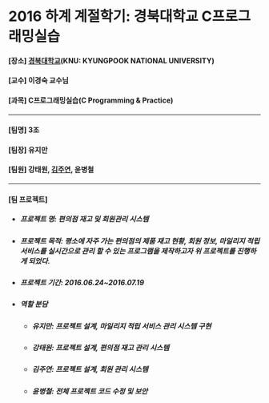 # 2016 하계 계절학기: 경북대학교 C프로그래밍실습
<h4> [장소] <a href="https://www.knu.ac.kr">경북대학교</a>(KNU: KYUNGPOOK NATIONAL UNIVERSITY)</h4>
<h4> [교수] 이경숙 교수님</h4>
<h4> [과목] C프로그래밍실습(C Programming & Practice)</h4>
<hr>
<h4> [팀명] 3조</h4>
<h4> [팀장] 유지만</h4>
<h4> [팀원] 강태원, <a href="https://github.com/jysaa5">김주연</a>, 윤병철</h4>
<hr>
<h4> [팀 프로젝트]</h4>
<ul>
  <li><h5>프로젝트 명: 편의점 재고 및 회원관리 시스템</h5></li>
  <li><h5>프로젝트 목적: 평소에 자주 가는 편의점의 제품 재고 현황, 회원 정보, 마일리지 적립 서비스를 실시간으로 관리 할 수 있는 프로그램을 제작하고자 위 프로젝트를 진행하게 되었다.</h5></li>
  <li><h5>프로젝트 기간: 2016.06.24~2016.07.19</h5></li>
  <li><h5>역할 분담</h5></li>
  <ul>
    <li><h5>유지만: 프로젝트 설계, 마일리지 적립 서비스 관리 시스템 구현</h5></li>
    <li><h5>강태원: 프로젝트 설계, 편의점 재고 관리 시스템</h5></li>
    <li><h5>김주연: 프로젝트 설계, 회원 관리 시스템</h5></li>
    <li><h5>윤병철: 전체 프로젝트 코드 수정 및 보안</h5></li>
  </ul>
</ul>
